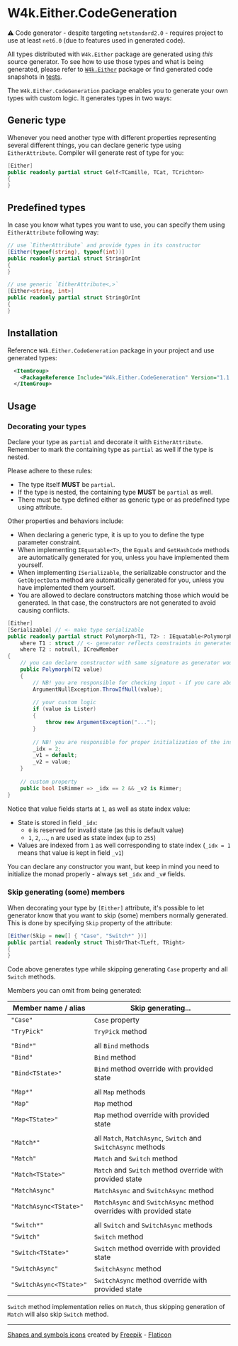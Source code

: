 ﻿# W4k.Either.CodeGeneration

:warning: Code generator - despite targeting `netstandard2.0` - requires project to use at least `net6.0` (due to features used in generated code).

All types distributed with `W4k.Either` package are generated using _this_ source generator.
To see how to use those types and what is being generated, please refer to [`W4k.Either`](https://www.nuget.org/packages/W4k.Either/) package
or find generated code snapshots in [tests](../../tests/W4k.Either.CodeGeneration.Tests/Snapshots).

The `W4k.Either.CodeGeneration` package enables you to generate your own types with custom logic. It generates types in two ways:

## Generic type

Whenever you need another type with different properties representing several different things, you can declare generic
type using `EitherAttribute`. Compiler will generate rest of type for you:

```csharp
[Either]
public readonly partial struct Gelf<TCamille, TCat, TCrichton>
{
}
```

## Predefined types

In case you know what types you want to use, you can specify them using `EitherAttribute` following way:

```csharp
// use `EitherAttribute` and provide types in its constructor
[Either(typeof(string), typeof(int))]
public readonly partial struct StringOrInt
{
}
```
```csharp
// use generic `EitherAttribute<,>`
[Either<string, int>]
public readonly partial struct StringOrInt
{
}
```

## Installation

Reference `W4k.Either.CodeGeneration` package in your project and use generated types:

```xml
  <ItemGroup>
    <PackageReference Include="W4k.Either.CodeGeneration" Version="1.1.0" PrivateAssets="All" />
  </ItemGroup>
```

## Usage

### Decorating your types

Declare your type as `partial` and decorate it with `EitherAttribute`. Remember to mark the containing type as `partial`
as well if the type is nested.

Please adhere to these rules:

- The type itself **MUST** be `partial`.
- If the type is nested, the containing type **MUST** be `partial` as well.
- There must be type defined either as generic type or as predefined type using attribute.

Other properties and behaviors include:

- When declaring a generic type, it is up to you to define the type parameter constraint.
- When implementing `IEquatable<T>`, the `Equals` and `GetHashCode` methods are automatically generated for you, unless you have implemented them yourself.
- When implementing `ISerializable`, the serializable constructor and the `GetObjectData` method are automatically generated for you, unless you have implemented them yourself.
- You are allowed to declare constructors matching those which would be generated. In that case, the constructors are not generated to avoid causing conflicts.

```csharp
[Either]
[Serializable] // <- make type serializable
public readonly partial struct Polymorph<T1, T2> : IEquatable<Polymorph<T1, T2>>, ISerializable // <- `IEquatable<>` and `ISerializable` are implemented by code generator for you 
    where T1 : struct // <- generator reflects constraints in generated code
    where T2 : notnull, ICrewMember
{
    // you can declare constructor with same signature as generator would normaly produce (generator will skip it)
    public Polymorph(T2 value)
    {
        // NB! you are responsible for checking input - if you care about it ¯\_(ツ)_/¯
        ArgumentNullException.ThrowIfNull(value);
    
        // your custom logic
        if (value is Lister)
        {
            throw new ArgumentException("...");
        }
        
        // NB! you are responsible for proper initialization of the instance;
        _idx = 2;
        _v1 = default;
        _v2 = value;
    }
    
    // custom property
    public bool IsRimmer => _idx == 2 && _v2 is Rimmer;
}
```

Notice that value fields starts at `1`, as well as state index value:

- State is stored in field `_idx`:
    - `0` is reserved for invalid state (as this is default value)
    - `1`, `2`, ..., `n` are used as state index (up to `255`)
- Values are indexed from `1` as well corresponding to state index (`_idx = 1` means that value is kept in field `_v1`)

You can declare any constructor you want, but keep in mind you need to initialize the monad properly - always set `_idx` and `_v#` fields.

### Skip generating (some) members

When decorating your type by `[Either]` attribute, it's possible to let generator know that you want to skip (some) members
normally generated. This is done by specifying `Skip` property of the attribute:

```csharp
[Either(Skip = new[] { "Case", "Switch*" })]
public partial readonly struct ThisOrThat<TLeft, TRight>
{
}
```

Code above generates type while skipping generating `Case` property and all `Switch` methods.

Members you can omit from being generated:

| Member name / alias     | Skip generating...                                                  |
|-------------------------|---------------------------------------------------------------------|
| `"Case"`                | `Case` property                                                     |
| `"TryPick"`             | `TryPick` method                                                    |
|                         |                                                                     |
| `"Bind*"`               | all `Bind` methods                                                  |
| `"Bind"`                | `Bind` method                                                       |
| `"Bind<TState>"`        | `Bind` method override with provided state                          |
|                         |                                                                     |
| `"Map*"`                | all `Map` methods                                                   |
| `"Map"`                 | `Map` method                                                        |
| `"Map<TState>"`         | `Map` method override with provided state                           |
|                         |                                                                     |
| `"Match*"`              | all `Match`, `MatchAsync`, `Switch` and `SwitchAsync` methods       |
| `"Match"`               | `Match` and `Switch` method                                         |
| `"Match<TState>"`       | `Match` and `Switch` method override with provided state            |
| `"MatchAsync"`          | `MatchAsync` and `SwitchAsync` method                               |
| `"MatchAsync<TState>"`  | `MatchAsync` and `SwitchAsync` method overrides with provided state |
|                         |                                                                     |
| `"Switch*"`             | all `Switch` and `SwitchAsync` methods                              |
| `"Switch"`              | `Switch` method                                                     |
| `"Switch<TState>"`      | `Switch` method override with provided state                        |
| `"SwitchAsync"`         | `SwitchAsync` method                                                |
| `"SwitchAsync<TState>"` | `SwitchAsync` method override with provided state                   |
 
`Switch` method implementation relies on `Match`, thus skipping generation of `Match` will also skip `Switch` method.

---

[Shapes and symbols icons](https://www.flaticon.com/free-icons/shapes-and-symbols) created by [Freepik](https://www.flaticon.com/authors/freepik) - [Flaticon](https://www.flaticon.com/)
